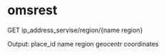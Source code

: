 # omsrest

GET ip_address_servise/region/{name region}

Output:
place_id
name region
geocentr
coordinates



